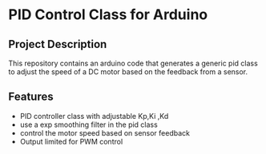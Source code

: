 # PID Control Class for Arduino

## Project Description

This repository contains an arduino code that generates a generic pid class to adjust the speed of a DC motor based on the feedback from a sensor.
## Features

- PID controller class with adjustable Kp,Ki ,Kd
- use a exp smoothing filter in the pid class
- control the motor speed based on sensor feedback
- Output limited for PWM control
